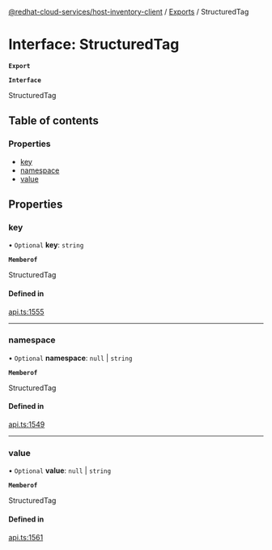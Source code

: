 [@redhat-cloud-services/host-inventory-client](../README.md) / [Exports](../modules.md) / StructuredTag

# Interface: StructuredTag

**`Export`**

**`Interface`**

StructuredTag

## Table of contents

### Properties

- [key](StructuredTag.md#key)
- [namespace](StructuredTag.md#namespace)
- [value](StructuredTag.md#value)

## Properties

### key

• `Optional` **key**: `string`

**`Memberof`**

StructuredTag

#### Defined in

[api.ts:1555](https://github.com/RedHatInsights/javascript-clients/blob/master/packages/host-inventory/api.ts#L1555)

___

### namespace

• `Optional` **namespace**: ``null`` \| `string`

**`Memberof`**

StructuredTag

#### Defined in

[api.ts:1549](https://github.com/RedHatInsights/javascript-clients/blob/master/packages/host-inventory/api.ts#L1549)

___

### value

• `Optional` **value**: ``null`` \| `string`

**`Memberof`**

StructuredTag

#### Defined in

[api.ts:1561](https://github.com/RedHatInsights/javascript-clients/blob/master/packages/host-inventory/api.ts#L1561)
